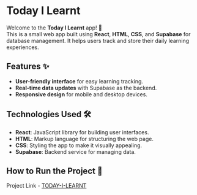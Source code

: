 # Today I Learnt

Welcome to the **Today I Learnt** app! 🎉  
This is a small web app built using **React**, **HTML**, **CSS**, and **Supabase** for database management. It helps users track and store their daily learning experiences.

## Features ✨
- **User-friendly interface** for easy learning tracking.
- **Real-time data updates** with Supabase as the backend.
- **Responsive design** for mobile and desktop devices.

## Technologies Used 🛠️
- **React**: JavaScript library for building user interfaces.
- **HTML**: Markup language for structuring the web page.
- **CSS**: Styling the app to make it visually appealing.
- **Supabase**: Backend service for managing data.

## How to Run the Project 🚀


 Project Link -  [TODAY-I-LEARNT](https://today-i-learnt-vatz.netlify.app/)